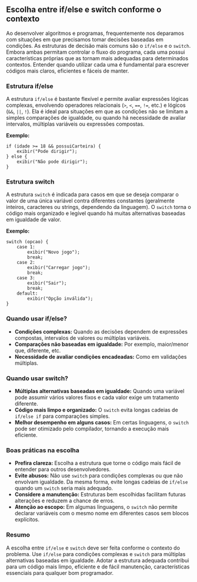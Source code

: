 
## Escolha entre if/else e switch conforme o contexto

Ao desenvolver algoritmos e programas, frequentemente nos deparamos com situações em que precisamos tomar decisões baseadas em condições. As estruturas de decisão mais comuns são o `if/else` e o `switch`. Embora ambas permitam controlar o fluxo do programa, cada uma possui características próprias que as tornam mais adequadas para determinados contextos. Entender quando utilizar cada uma é fundamental para escrever códigos mais claros, eficientes e fáceis de manter.

### Estrutura if/else

A estrutura `if/else` é bastante flexível e permite avaliar expressões lógicas complexas, envolvendo operadores relacionais (`>`, `<`, `==`, `!=`, etc.) e lógicos (`&&`, `||`, `!`). Ela é ideal para situações em que as condições não se limitam a simples comparações de igualdade, ou quando há necessidade de avaliar intervalos, múltiplas variáveis ou expressões compostas.

**Exemplo:**
```pseudo
if (idade >= 18 && possuiCarteira) {
    exibir("Pode dirigir");
} else {
    exibir("Não pode dirigir");
}
```

### Estrutura switch

A estrutura `switch` é indicada para casos em que se deseja comparar o valor de uma única variável contra diferentes constantes (geralmente inteiros, caracteres ou strings, dependendo da linguagem). O `switch` torna o código mais organizado e legível quando há muitas alternativas baseadas em igualdade de valor.

**Exemplo:**
```pseudo
switch (opcao) {
    case 1:
        exibir("Novo jogo");
        break;
    case 2:
        exibir("Carregar jogo");
        break;
    case 3:
        exibir("Sair");
        break;
    default:
        exibir("Opção inválida");
}
```

### Quando usar if/else?

- **Condições complexas:** Quando as decisões dependem de expressões compostas, intervalos de valores ou múltiplas variáveis.
- **Comparações não baseadas em igualdade:** Por exemplo, maior/menor que, diferente, etc.
- **Necessidade de avaliar condições encadeadas:** Como em validações múltiplas.

### Quando usar switch?

- **Múltiplas alternativas baseadas em igualdade:** Quando uma variável pode assumir vários valores fixos e cada valor exige um tratamento diferente.
- **Código mais limpo e organizado:** O `switch` evita longas cadeias de `if/else if` para comparações simples.
- **Melhor desempenho em alguns casos:** Em certas linguagens, o `switch` pode ser otimizado pelo compilador, tornando a execução mais eficiente.

### Boas práticas na escolha

- **Prefira clareza:** Escolha a estrutura que torne o código mais fácil de entender para outros desenvolvedores.
- **Evite abusos:** Não use `switch` para condições complexas ou que não envolvam igualdade. Da mesma forma, evite longas cadeias de `if/else` quando um `switch` seria mais adequado.
- **Considere a manutenção:** Estruturas bem escolhidas facilitam futuras alterações e reduzem a chance de erros.
- **Atenção ao escopo:** Em algumas linguagens, o `switch` não permite declarar variáveis com o mesmo nome em diferentes casos sem blocos explícitos.

### Resumo

A escolha entre `if/else` e `switch` deve ser feita conforme o contexto do problema. Use `if/else` para condições complexas e `switch` para múltiplas alternativas baseadas em igualdade. Adotar a estrutura adequada contribui para um código mais limpo, eficiente e de fácil manutenção, características essenciais para qualquer bom programador.
```
